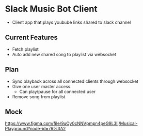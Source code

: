 # Slack Music Bot Client

- Client app that plays youbube links shared to slack channel

## Current Features

- Fetch playlist
- Auto add new shared song to playlist via websocket

## Plan

- Sync playback across all connected clients through websocket
- Give one user master access
  - Can play/pause for all connected user
- Remove song from playlist

## Mock

https://www.figma.com/file/9uOy0cNNVpmpn4peG9L3Ij/Musical-Playground?node-id=76%3A2